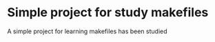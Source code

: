 Simple project for study makefiles
==================================
A simple project for learning makefiles has been studied
